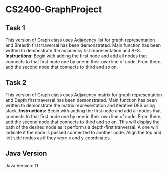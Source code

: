 # CS2400-GraphProject



## Task 1
This version of Graph class uses Adjacency list for graph representation and Breadth first traversal has been demonstrated.
Main function has been written to demonstrate the adjacency list representation and BFS.
**Instructions**: Begin with adding the first node and add all nodes that connects to that first node one by one in their own line of code. From there, add the second node that connects to third and so on.
## Task 2
This version of Graph class uses Adjacency matrix for graph representation and Depth first traversal has been demonstrated.
Main function has been written to demonstrate the matrix representation and iterative DFS using stack.
**Instructions:** Begin with adding the first node and add all nodes that connects to that first node one by one in their own line of code. From there, add the second node that connects to third and so on. This will display the path of the desired node as it performs a depth-first tranversal. A one will indicate if the node is passed connected to another node. Align the top and left side nodes as if they were x and y coordinates. 

## Java Version
Java Version: 11